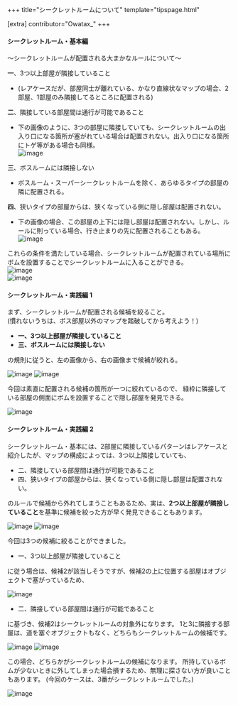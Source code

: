 +++
title="シークレットルームについて"
template="tipspage.html"

[extra]
contributor="Owatax_"
+++

#### シークレットルーム・基本編

～シークレットルームが配置される大まかなルールについて～

**一**、3つ以上部屋が隣接していること  
-  (レアケースだが、部屋同士が離れている、かなり直線状なマップの場合、2部屋、1部屋のみ隣接してるところに配置される)

**二**、隣接している部屋間は通行が可能であること
- 下の画像のように、3つの部屋に隣接していても、シークレットルームの出入り口になる箇所が塞がれている場合は配置されない。出入り口になる箇所にトゲ等がある場合も同様。  
 ![image](./image/1.jpg) 

**三**、ボスルームには隣接しない
- ボスルーム・スーパーシークレットルームを除く、あらゆるタイプの部屋の隣に配置される。

**四**、狭いタイプの部屋からは、狭くなっている側に隠し部屋は配置されない。
- 下の画像の場合、この部屋の上下には隠し部屋は配置されない。しかし、ルールに則っている場合、行き止まりの先に配置されることもある。  
 ![image](./image/2.jpg) 

これらの条件を満たしている場合、シークレットルームが配置されている場所にボムを設置することでシークレットルームに入ることができる。  
 ![image](./image/3.jpg)   
 ![image](./image/4.jpg) 

#### シークレットルーム・実践編 1

まず、シークレットルームが配置される候補を絞ること。  
(慣れないうちは、ボス部屋以外のマップを踏破してから考えよう！)

- **一、3つ以上部屋が隣接していること**
- **三、ボスルームには隣接しない**

の規則に従うと、左の画像から、右の画像まで候補が絞れる。

![image](./image/5.jpg)  ![image](./image/6.jpg)

今回は素直に配置される候補の箇所が一つに絞れているので、
緑枠に隣接している部屋の側面にボムを設置することで隠し部屋を発見できる。

![image](./image/7.jpg)

#### シークレットルーム・実践編 2

シークレットルーム・基本には、2部屋に隣接しているパターンはレアケースと紹介したが、マップの構成によっては、3つ以上隣接していても、

- 二、隣接している部屋間は通行が可能であること
- 四、狭いタイプの部屋からは、狭くなっている側に隠し部屋は配置されない。

のルールで候補から外れてしまうこともあるため、実は、**2つ以上部屋が隣接していること**を基準に候補を絞った方が早く発見できることもあります。

![image](./image/8.jpg) ![image](./image/9.jpg)

今回は3つの候補に絞ることができました。
- 一、3つ以上部屋が隣接していること

に従う場合は、候補2が該当しそうですが、候補2の上に位置する部屋はオブジェクトで塞がっているため、

![image](./image/10.jpg)

- 二、隣接している部屋間は通行が可能であること

に基づき、候補2はシークレットルームの対象外になります。
1と3に隣接する部屋は、道を塞ぐオブジェクトもなく、どちらもシークレットルームの候補です。

![image](./image/11.jpg) ![image](./image/12.jpg)

この場合、どちらかがシークレットルームの候補になります。
所持しているボムが少ないときに外してしまった場合損するため、無理に探さない方が良いこともあります。
(今回のケースは、3番がシークレットルームでした。)

![image](./image/13.jpg)

